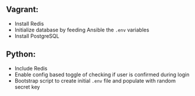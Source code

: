 Vagrant:
--------
- Install Redis
- Initialize database by feeding Ansible the `.env` variables
- Install PostgreSQL

Python:
-------
- Include Redis 
- Enable config based toggle of checking if user is confirmed during login
- Bootstrap script to create initial `.env` file and populate with random secret key